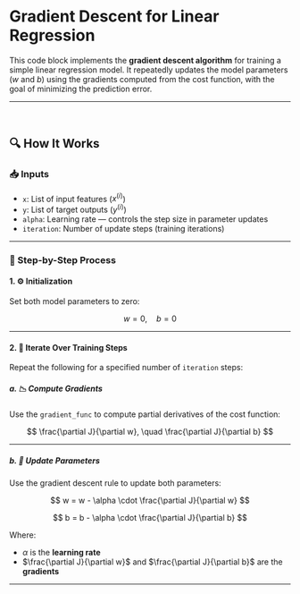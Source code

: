 # Gradient Descent for Linear Regression

This code block implements the **gradient descent algorithm** for training a simple linear regression model. It repeatedly updates the model parameters ($w$ and $b$) using the gradients computed from the cost function, with the goal of minimizing the prediction error.

---

<br>


## 🔍 How It Works

### 📥 Inputs

- `x`: List of input features ($x^{(i)}$)
- `y`: List of target outputs ($y^{(i)}$)
- `alpha`: Learning rate — controls the step size in parameter updates
- `iteration`: Number of update steps (training iterations)

---

### 🔁 Step-by-Step Process

#### 1. ⚙️ Initialization

Set both model parameters to zero:

$$
w = 0, \quad b = 0
$$

---

#### 2. 🔄 Iterate Over Training Steps

Repeat the following for a specified number of `iteration` steps:

##### a. 📉 Compute Gradients

Use the `gradient_func` to compute partial derivatives of the cost function:

$$
\frac{\partial J}{\partial w}, \quad \frac{\partial J}{\partial b}
$$

---

##### b. 🧮 Update Parameters

Use the gradient descent rule to update both parameters:

$$
w = w - \alpha \cdot \frac{\partial J}{\partial w}
$$

$$
b = b - \alpha \cdot \frac{\partial J}{\partial b}
$$

Where:

- $\alpha$ is the **learning rate**
- $\frac{\partial J}{\partial w}$ and $\frac{\partial J}{\partial b}$ are the **gradients**

---

